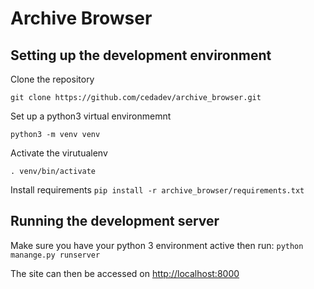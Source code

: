 # Archive Browser

## Setting up the development environment

Clone the repository

`git clone https://github.com/cedadev/archive_browser.git`

Set up a python3 virtual environmemnt

`python3 -m venv venv`

Activate the virutualenv

`. venv/bin/activate`

Install requirements
`pip install -r archive_browser/requirements.txt`

## Running the development server

Make sure you have your python 3 environment active then run:
`python manange.py runserver`

The site can then be accessed on [http://localhost:8000](http://localhost:8000)